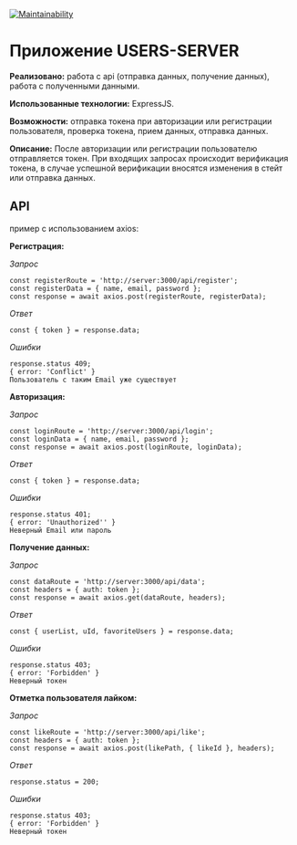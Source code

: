 [![Maintainability](https://api.codeclimate.com/v1/badges/3f141bfc25c85d513feb/maintainability)](https://codeclimate.com/github/ramil290989/users-server/maintainability)

# Приложение USERS-SERVER

**Реализовано:** работа с api (отправка данных, получение данных), работа с полученными данными.

**Использованные технологии:** ExpressJS.

**Возможности:** отправка токена при авторизации или регистрации пользователя, проверка токена, прием данных, отправка данных.

**Описание:** После авторизации или регистрации пользователю отправляется токен. При входящих запросах происходит верификация токена, в случае успешной верификации вносятся изменения в стейт или отправка данных.

## API
пример с использованием axios:

**Регистрация:**

*Запрос*
```
const registerRoute = 'http://server:3000/api/register';
const registerData = { name, email, password };
const response = await axios.post(registerRoute, registerData);
```
*Ответ*
```
const { token } = response.data;
```
*Ошибки*
```
response.status 409;
{ error: 'Conflict' }
Пользователь с таким Email уже существует
```

**Авторизация:**

*Запрос*
```
const loginRoute = 'http://server:3000/api/login';
const loginData = { name, email, password };
const response = await axios.post(loginRoute, loginData);
```
*Ответ*
```
const { token } = response.data;
```
*Ошибки*
```
response.status 401;
{ error: 'Unauthorized'' }
Неверный Email или пароль
```

**Получение данных:**

*Запрос*
```
const dataRoute = 'http://server:3000/api/data';
const headers = { auth: token };
const response = await axios.get(dataRoute, headers);
```
*Ответ*
```
const { userList, uId, favoriteUsers } = response.data;
```
*Ошибки*
```
response.status 403;
{ error: 'Forbidden' }
Неверный токен
```

**Отметка пользователя лайком:**

*Запрос*
```
const likeRoute = 'http://server:3000/api/like';
const headers = { auth: token };
const response = await axios.post(likePath, { likeId }, headers);
```
*Ответ*
```
response.status = 200;
```
*Ошибки*
```
response.status 403;
{ error: 'Forbidden' }
Неверный токен
```